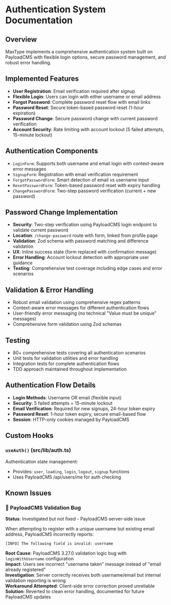 # Authentication System Documentation

## Overview

MaxType implements a comprehensive authentication system built on PayloadCMS with flexible login options, secure password management, and robust error handling.

## Implemented Features

- **User Registration**: Email verification required after signup
- **Flexible Login**: Users can login with either username or email address
- **Forgot Password**: Complete password reset flow with email links
- **Password Reset**: Secure token-based password reset (1-hour expiration)
- **Password Change**: Secure password change with current password verification
- **Account Security**: Rate limiting with account lockout (5 failed attempts, 15-minute lockout)

## Authentication Components

- `LoginForm`: Supports both username and email login with context-aware error messages
- `SignupForm`: Registration with email verification requirement
- `ForgotPasswordForm`: Smart detection of email vs username input
- `ResetPasswordForm`: Token-based password reset with expiry handling
- `ChangePasswordForm`: Two-step password verification (current + new password)

## Password Change Implementation

- **Security**: Two-step verification using PayloadCMS login endpoint to validate current password
- **Location**: `/change-password` route with form, linked from profile page
- **Validation**: Zod schema with password matching and difference validation
- **UX**: Inline success state (form replaced with confirmation message)
- **Error Handling**: Account lockout detection with appropriate user guidance
- **Testing**: Comprehensive test coverage including edge cases and error scenarios

## Validation & Error Handling

- Robust email validation using comprehensive regex patterns
- Context-aware error messages for different authentication flows
- User-friendly error messaging (no technical "Value must be unique" messages)
- Comprehensive form validation using Zod schemas

## Testing

- 80+ comprehensive tests covering all authentication scenarios
- Unit tests for validation utilities and error handling
- Integration tests for complete authentication flows
- TDD approach maintained throughout implementation

## Authentication Flow Details

- **Login Methods**: Username OR email (flexible input)
- **Security**: 5 failed attempts = 15-minute lockout
- **Email Verification**: Required for new signups, 24-hour token expiry
- **Password Reset**: 1-hour token expiry, secure email-based flow
- **Session**: HTTP-only cookies managed by PayloadCMS

## Custom Hooks

### `useAuth()` (src/lib/auth.ts)

Authentication state management:

- Provides: `user`, `loading`, `login`, `logout`, `signup` functions
- Uses PayloadCMS /api/users/me for auth checking

## Known Issues

### 🐛 PayloadCMS Validation Bug

**Status**: Investigated but not fixed - PayloadCMS server-side issue

When attempting to register with a unique username but existing email address, PayloadCMS incorrectly reports:

```
[INFO] The following field is invalid: username
```

**Root Cause**: PayloadCMS 3.27.0 validation logic bug with `loginWithUsername` configuration  
**Impact**: Users see incorrect "username taken" message instead of "email already registered"  
**Investigation**: Server correctly receives both username/email but internal validation reporting is wrong  
**Workaround Attempted**: Client-side error correction proved unreliable  
**Solution**: Reverted to clean error handling, documented for future PayloadCMS updates
